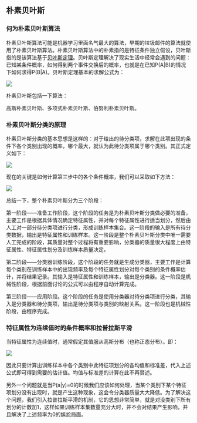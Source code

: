 ## 朴素贝叶斯 ##
### 何为朴素贝叶斯算法 ###
朴素贝叶斯算法可能是机器学习里面名气最大的算法，早期的垃圾邮件的算法就使用了朴素贝叶斯算法。朴素贝叶斯算法中的朴素指的是特征条件独立假设，贝叶斯指的是该算法基于[贝叶斯定理](https://en.wikipedia.org/wiki/Bayes%27_theorem)。贝叶斯定理解决了现实生活中经常会遇到的问题：已知某条件概率，如何得到两个事件交换后的概率，也就是在已知P(A|B)的情况下如何求得P(B|A)。贝叶斯定理基本的求解公式为：

![](https://i.imgur.com/KML1zeH.png)

朴素贝叶斯包括一下算法：

高斯朴素贝叶斯、多项式朴素贝叶斯、伯努利朴素贝叶斯。

### 朴素贝叶斯分类的原理 ###
朴素贝叶斯分类的基本思想是这样的：对于给出的待分类项，求解在此项出现的条件下各个类别出现的概率，哪个最大，就认为此待分类项属于哪个类别。其正式定义如下：

![](https://i.imgur.com/MIsi6Zn.png)

现在的关键是如何计算第三步中的各个条件概率，我们可以采取如下方法：

![](https://i.imgur.com/beywAEe.png)

总结一下，整个朴素贝叶斯分为三个阶段：

第一阶段——准备工作阶段，这个阶段的任务是为朴素贝叶斯分类做必要的准备，主要工作是根据具体情况确定特征属性，并对每个特征属性进行适当划分，然后由人工对一部分待分类项进行分类，形成训练样本集合。这一阶段的输入是所有待分类数据，输出是特征属性和训练样本。这一阶段是整个朴素贝叶斯分类中唯一需要人工完成的阶段，其质量对整个过程将有重要影响，分类器的质量很大程度上由特征属性、特征属性划分及训练样本质量决定。

第二阶段——分类器训练阶段，这个阶段的任务就是生成分类器，主要工作是计算每个类别在训练样本中的出现频率及每个特征属性划分对每个类别的条件概率估计，并将结果记录。其输入是特征属性和训练样本，输出是分类器。这一阶段是机械性阶段，根据前面讨论的公式可以由程序自动计算完成。

第三阶段——应用阶段。这个阶段的任务是使用分类器对待分类项进行分类，其输入是分类器和待分类项，输出是待分类项与类别的映射关系。这一阶段也是机械性阶段，由程序完成。

### 特征属性为连续值时的条件概率和拉普拉斯平滑 ###

当特征属性为连续值时，通常假定其值服从高斯分布（也称正态分布）。即：

![](https://i.imgur.com/nCeN9gi.png)

因此只要计算出训练样本中各个类别中此特征项划分的各均值和标准差，代入上述公式即可得到需要的估计值。均值与标准差的计算在此不再赘述。

另外一个问题就是当P(a|y)=0的时候我们应该如何处理，当某个类别下某个特征项划分没有出现时，就是产生这种现象，这会令分类器质量大大降低。为了解决这个问题，我们引入拉普拉斯平滑的机制，它的思想非常简单，就是对没类别下所有划分的计数加1，这样如果训练样本集数量充分大时，并不会对结果产生影响，并且解决了上述频率为0的尴尬局面。